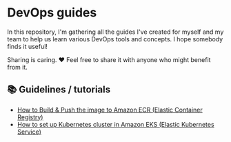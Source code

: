 # DevOps guides

In this repository, I'm gathering all the guides I've created for myself and my team to help us learn various DevOps tools and concepts. I hope somebody finds it useful! 

Sharing is caring. ❤️ Feel free to share it with anyone who might benefit from it.

## 📚 Guidelines / tutorials

- [How to Build & Push the image to Amazon ECR (Elastic Container Registry)](ecr/build-and-push-to-ecr.md)
- [How to set up Kubernetes cluster in Amazon EKS (Elastic Kubernetes Service)](eks/setup-cluster-eks.md)
